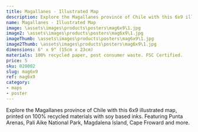 ```yaml
---
title: Magallanes - Illustrated Map
description: Explore the Magallanes province of Chile with this 6x9 illustrated map, printed on 100% recycled materials.
name: Magallanes - Illustrated Map
image: \assets\images\products\posters\mag6x9\1.jpg
image2: \assets\images\products\posters\mag6x9\1.jpg
imageThumb: \assets\images\products\posters\mag6x9\1.jpg
image2Thumb: \assets\images\products\posters\mag6x9\1.jpg
dimensions: 6" x 9" (15cm x 23cm)
materials: 100% recycled paper, post consumer waste. FSC Certified.
price: 5
sku: 020002
slug: mag6x9
ref: mag6x9
category:
- maps
- poster
---
```

Explore the Magallanes province of Chile with this 6x9 illustrated map, printed on 100% recycled materials with soy based inks. Featuring Punta Arenas, Pali Aike National Park, Magdalena Island, Cape Froward and more.
